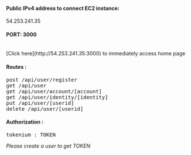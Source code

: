 <h4>Public IPv4 address to connect EC2 instance: </h4> 54.253.241.35 <br/>
<h4>PORT: 3000</h4>  <br/>
[Click here](http://54.253.241.35:3000) to immediately access home page
<h4>Routes : </h4>
<pre>
post /api/user/register
get /api/user
get /api/user/account/[account]
get /api/user/identity/[identity]
put /api/user/[userid]
delete /api/user/[userid]
</pre>
<h4>Authorization : </h4>
<pre>tokenium : TOKEN</pre>
<p><i>Please create a user to get TOKEN</i></p>
